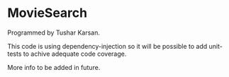 # MovieSearch
Programmed by Tushar Karsan.

This code is using dependency-injection so it will be possible to add unit-tests to achive adequate code coverage.

More info to be added in future.
